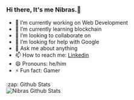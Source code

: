 ### Hi there, It's me Nibras.👋

- 🔭 I’m currently working on Web Development
- 🌱 I’m currently learning blockchain
- 👯 I’m looking to collaborate on 
- 🤔 I’m looking for help with Google
- 💬 Ask me about anything
- 📫 How to reach me: [Linkedin](https://www.linkedin.com/in/nibras-ahmed-9031b2201)
- 😄 Pronouns: he/him
- ⚡ Fun fact: Gamer


<detail>
  
  <summary>:zap: Github Stats </summary>

  <img align="center" alt="Nibras Github Stats" src="https://github-readme-stats-ahmednibras.vercel.app/api?username=ahmednibras&show_icons=true&hide_border= true&theme=tokyonight" />

</detail>
